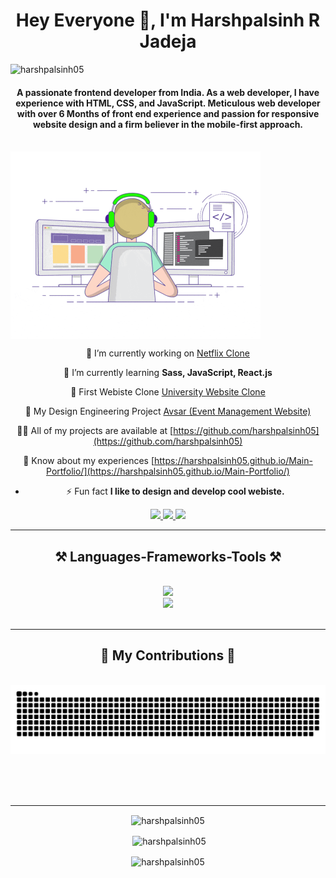 <h1 align="center">
    <h1 align="center">Hey Everyone 👋, I'm Harshpalsinh R Jadeja</h1>
</h1>

<p align="left"> <img src="https://komarev.com/ghpvc/?username=harshpalsinh05&label=Profile%20views&color=0e75b6&style=flat" alt="harshpalsinh05" /> </p>

<h4 align="center">A passionate frontend developer from India. As a web developer, I have experience with HTML, CSS, and JavaScript. Meticulous web developer with over 6 Months of front end experience and passion for responsive website design and a firm believer in the mobile-first approach.</h4>

<br/>

<div algin= "center">
<img align="center" alt="Coding" width="400" src="home-right.gif"> 
</div>
<div align="center">
 
 🔭 I’m currently working on [Netflix Clone](https://harshpalsinh05.github.io/Netflix-Clone/)
 
 🌱 I’m currently learning **Sass, JavaScript, React.js**

 👯 First Webiste Clone [University Website Clone](https://harshpalsinh05.github.io/A-University-Website/)

 🌃 My Design Engineering Project [Avsar (Event Management Website)](https://harshpalsinh05.github.io/Avasar/)

👨‍💻 All of my projects are available at [https://github.com/harshpalsinh05](https://github.com/harshpalsinh05)


 📄 Know about my experiences [https://harshpalsinh05.github.io/Main-Portfolio/](https://harshpalsinh05.github.io/Main-Portfolio/)

- ⚡ Fun fact **I like to design and develop cool webiste.**
 
 </div>
 
<div align="center"> 
  <a href="mailto: hrjadeja02@gmail.com">
    <img src="https://img.shields.io/badge/Gmail-333333?style=for-the-badge&logo=gmail&logoColor=red" />
  </a>
  <a href="https://www.linkedin.com/in/harshpalsinh-r-jadeja-131036243" target="_blank">
    <img src="https://img.shields.io/badge/LinkedIn-0077B5?style=for-the-badge&logo=linkedin&logoColor=white" target="_blank" />
  </a>
  <a href="https://harshpalsinh05.github.io/Main-Portfolio/" target="_blank">
     <img src="https://img.shields.io/badge/Portfolio-FF5722?style=for-the-badge&logo=todoist&logoColor=white" target="_blank" /> <!-- sqlite, safari, google-chrome are other good icon options -->
  </a>
</div>

 <hr/>
 
<h2 align="center">⚒️ Languages-Frameworks-Tools ⚒️</h2>
<br/>
<div align="center">
    <img src="https://skillicons.dev/icons?i=html,css,javascript,tailwind,sass,react" /><br>
    <img src="https://skillicons.dev/icons?i=express,mongodb,bootstrap,mysql,nodejs,github,vscode,git" />
</div>

<br/>
<hr/>

<div align="center">
  <h2>🐍 My Contributions 🐍</h2>
  <br>
  <img alt="snake eating my contributions" src="https://raw.githubusercontent.com/salesp07/salesp07/output/github-contribution-grid-snake.svg" />
  
  <br/><br/><br/>
</div>

<hr/>

<p align="center"><img align="center" src="https://github-readme-stats.vercel.app/api/top-langs?username=harshpalsinh05&show_icons=true&theme=dark&title_color=fedf16&text_color=ffffff&bg_color=000000&locale=en&layout=compact" alt="harshpalsinh05" /></p>

<p align="center">&nbsp;<img align="center" src="https://github-readme-stats.vercel.app/api?username=harshpalsinh05&show_icons=true&theme=dark&title_color=ffc852&text_color=ffffff&bg_color=000000&locale=en" alt="harshpalsinh05" /></p>

<p align="center"><img align="center" src="https://github-readme-streak-stats.herokuapp.com/?user=harshpalsinh05&theme=highcontrast" alt="harshpalsinh05" /></p>



